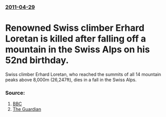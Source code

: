 ### [2011-04-29](/news/2011/04/29/index.md)

# Renowned Swiss climber Erhard Loretan is killed after falling off a mountain in the Swiss Alps on his 52nd birthday. 

Swiss climber Erhard Loretan, who reached the summits of all 14 mountain peaks above 8,000m (26,247ft), dies in a fall in the Swiss Alps.


### Source:

1. [BBC](http://www.bbc.co.uk/news/world-13235979)
2. [The Guardian](http://www.guardian.co.uk/world/2011/apr/29/swiss-mountaineer-erhard-loretan-dies)
